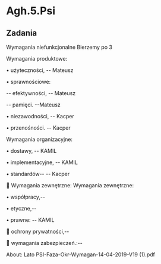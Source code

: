 # Agh.5.Psi

## Zadania





Wymagania niefunkcjonalne Bierzemy po 3

Wymagania produktowe:

• użyteczności, -- Mateusz

• sprawnościowe:

-- efektywności, -- Mateusz

-- pamięci. --Mateusz 

• niezawodności, -- Kacper

• przenośności. -- Kacper



Wymagania organizacyjne:

• dostawy, -- KAMIL

• implementacyjne, -- KAMIL

• standardów--  -- Kacper


 Wymagania zewnętrzne: Wymagania zewnętrzne:

• współpracy,--

• etyczne,--

• prawne: -- KAMIL

 ochrony prywatności,--

 wymagania zabezpieczeń.:--

About: Lato PSI-Faza-Okr-Wymagan-14-04-2019-V19 (1).pdf 
